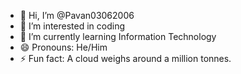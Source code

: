 - 👋 Hi, I’m @Pavan03062006
- 👀 I’m interested in coding
- 🌱 I’m currently learning Information Technology
- 😄 Pronouns: He/Him
- ⚡ Fun fact: A cloud weighs around a million tonnes.

<!---
Pavan03062006/Pavan03062006 is a ✨ special ✨ repository because its `README.md` (this file) appears on your GitHub profile.
You can click the Preview link to take a look at your changes.
--->
